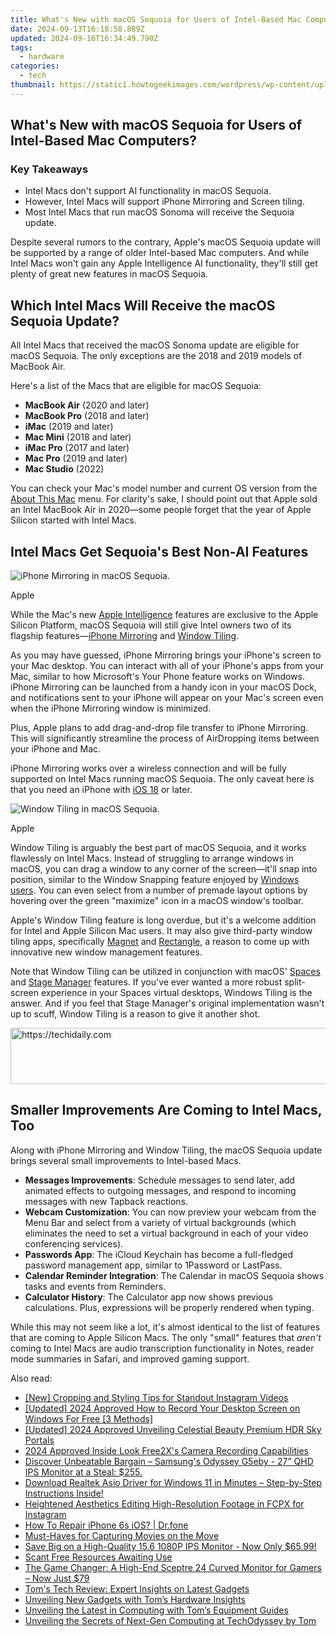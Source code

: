 ```yaml
---
title: What's New with macOS Sequoia for Users of Intel-Based Mac Computers?
date: 2024-09-13T16:18:58.889Z
updated: 2024-09-16T16:34:49.790Z
tags:
  - hardware
categories:
  - tech
thumbnail: https://static1.howtogeekimages.com/wordpress/wp-content/uploads/2024/06/a-macbook-witth-an-intel-cpu-on-the-right.jpg
---
```


## What's New with macOS Sequoia for Users of Intel-Based Mac Computers?

### Key Takeaways

* Intel Macs don't support AI functionality in macOS Sequoia.
* However, Intel Macs will support iPhone Mirroring and Screen tiling.
* Most Intel Macs that run macOS Sonoma will receive the Sequoia update.

 Despite several rumors to the contrary, Apple's macOS Sequoia update will be supported by a range of older Intel-based Mac computers. And while Intel Macs won't gain any Apple Intelligence AI functionality, they'll still get plenty of great new features in macOS Sequoia.

##  Which Intel Macs Will Receive the macOS Sequoia Update?

 All Intel Macs that received the macOS Sonoma update are eligible for macOS Sequoia. The only exceptions are the 2018 and 2019 models of MacBook Air.

 Here's a list of the Macs that are eligible for macOS Sequoia:

* **MacBook Air** (2020 and later)
* **MacBook Pro** (2018 and later)
* **iMac** (2019 and later)
* **Mac Mini** (2018 and later)
* **iMac Pro** (2017 and later)
* **Mac Pro** (2019 and later)
* **Mac Studio** (2022)

 You can check your Mac's model number and current OS version from the [About This Mac](https://snapchat-videos.techidaily.com/2024-approved-facebooks-rivalry-with-social-media-comparing-tiktok-and-snap/) menu. For clarity's sake, I should point out that Apple sold an Intel MacBook Air in 2020—some people forget that the year of Apple Silicon started with Intel Macs.

##  Intel Macs Get Sequoia's Best Non-AI Features

![iPhone Mirroring in macOS Sequoia.](https://static1.howtogeekimages.com/wordpress/wp-content/uploads/2024/06/73.jpg) 

Apple

 While the Mac's new [Apple Intelligence](https://some-techniques.techidaily.com/new-from-streaming-to-savings-preserving-your-internet-tunes/) features are exclusive to the Apple Silicon Platform, macOS Sequoia will still give Intel owners two of its flagship features—[iPhone Mirroring](https://facebook-video-recording.techidaily.com/revolutionize-traffic-flows-with-innovative-facebook-video-tactics-for-2024/) and [Window Tiling](https://video-screen-grab.techidaily.com/2024-approved-top-8-safe-online-collaboration-software-for-businesses/).

 As you may have guessed, iPhone Mirroring brings your iPhone's screen to your Mac desktop. You can interact with all of your iPhone's apps from your Mac, similar to how Microsoft's Your Phone feature works on Windows. iPhone Mirroring can be launched from a handy icon in your macOS Dock, and notifications sent to your iPhone will appear on your Mac's screen even when the iPhone Mirroring window is minimized.

 Plus, Apple plans to add drag-and-drop file transfer to iPhone Mirroring. This will significantly streamline the process of AirDropping items between your iPhone and Mac.

 iPhone Mirroring works over a wireless connection and will be fully supported on Intel Macs running macOS Sequoia. The only caveat here is that you need an iPhone with [iOS 18](https://snapchat-videos.techidaily.com/new-convenient-tutorial-snapchat-installation-macos-style/) or later.

![Window Tiling in macOS Sequoia.](https://static1.howtogeekimages.com/wordpress/wp-content/uploads/2024/06/72.jpg) 

Apple

 Window Tiling is arguably the best part of macOS Sequoia, and it works flawlessly on Intel Macs. Instead of struggling to arrange windows in macOS, you can drag a window to any corner of the screen—it'll snap into position, similar to the Window Snapping feature enjoyed by [Windows users](https://desktop-recording.techidaily.com/new-2024-approved-the-essential-guide-to-blurring-video-borders-in-teams/). You can even select from a number of premade layout options by hovering over the green "maximize" icon in a macOS window's toolbar.

 Apple's Window Tiling feature is long overdue, but it's a welcome addition for Intel and Apple Silicon Mac users. It may also give third-party window tiling apps, specifically [Magnet](https://magnet.crowdcafe.com/) and [Rectangle](https://rectangleapp.com/), a reason to come up with innovative new window management features.

 Note that Window Tiling can be utilized in conjunction with macOS' [Spaces](https://video-screen-grab.techidaily.com/new-2024-approved-rapid-capture-technique-timelapse-toptech/) and [Stage Manager](https://extra-support.techidaily.com/new-perfecting-inshot-transitions-techniques/) features. If you've ever wanted a more robust split-screen experience in your Spaces virtual desktops, Windows Tiling is the answer. And if you feel that Stage Manager's original implementation wasn't up to scuff, Window Tiling is a reason to give it another shot.

<!-- affiliate ads begin -->
<a href="https://ephamedtechinc.pxf.io/c/5597632/2120861/26400?prodsku=Saturn" target="_top" id="2120861">
  <img src="//a.impactradius-go.com/display-ad/26400-2120861" border="0" alt="https://techidaily.com" width="728" height="90"/>
</a>
<img height="0" width="0" src="https://ephamedtechinc.pxf.io/i/5597632/2120861/26400?prodsku=Saturn" style="position:absolute;visibility:hidden;" border="0" />
<!-- affiliate ads end -->

##  Smaller Improvements Are Coming to Intel Macs, Too

 Along with iPhone Mirroring and Window Tiling, the macOS Sequoia update brings several small improvements to Intel-based Macs.

* **Messages Improvements**: Schedule messages to send later, add animated effects to outgoing messages, and respond to incoming messages with new Tapback reactions.
* **Webcam Customization**: You can now preview your webcam from the Menu Bar and select from a variety of virtual backgrounds (which eliminates the need to set a virtual background in each of your video conferencing services).
* **Passwords App**: The iCloud Keychain has become a full-fledged password management app, similar to 1Password or LastPass.
* **Calendar Reminder Integration**: The Calendar in macOS Sequoia shows tasks and events from Reminders.
* **Calculator History**: The Calculator app now shows previous calculations. Plus, expressions will be properly rendered when typing.

 While this may not seem like a lot, it's almost identical to the list of features that are coming to Apple Silicon Macs. The only "small" features that _aren't_ coming to Intel Macs are audio transcription functionality in Notes, reader mode summaries in Safari, and improved gaming support.

<ins class="adsbygoogle"
     style="display:block"
     data-ad-format="autorelaxed"
     data-ad-client="ca-pub-7571918770474297"
     data-ad-slot="1223367746"></ins>

<ins class="adsbygoogle"
     style="display:block"
     data-ad-client="ca-pub-7571918770474297"
     data-ad-slot="8358498916"
     data-ad-format="auto"
     data-full-width-responsive="true"></ins>

<span class="atpl-alsoreadstyle">Also read:</span>
<div><ul>
<li><a href="https://instagram-clips.techidaily.com/new-cropping-and-styling-tips-for-standout-instagram-videos/"><u>[New] Cropping and Styling Tips for Standout Instagram Videos</u></a></li>
<li><a href="https://screen-capture.techidaily.com/updated-2024-approved-how-to-record-your-desktop-screen-on-windows-for-free-3-methods/"><u>[Updated] 2024 Approved How to Record Your Desktop Screen on Windows For Free [3 Methods]</u></a></li>
<li><a href="https://vp-tips.techidaily.com/updated-2024-approved-unveiling-celestial-beauty-premium-hdr-sky-portals/"><u>[Updated] 2024 Approved Unveiling Celestial Beauty Premium HDR Sky Portals</u></a></li>
<li><a href="https://digital-screen-recording.techidaily.com/2024-approved-inside-look-free2xs-camera-recording-capabilities/"><u>2024 Approved Inside Look Free2X's Camera Recording Capabilities</u></a></li>
<li><a href="https://hardware-tips.techidaily.com/1723862789860-discover-unbeatable-bargain-samsungs-odyssey-g5eby-27-qhd-ips-monitor-at-a-steal-255/"><u>Discover Unbeatable Bargain – Samsung's Odyssey G5eby - 27” QHD IPS Monitor at a Steal: $255.</u></a></li>
<li><a href="https://driver-download.techidaily.com/download-realtek-asio-driver-for-windows-11-in-minutes-step-by-step-instructions-inside/"><u>Download Realtek Asio Driver for Windows 11 in Minutes – Step-by-Step Instructions Inside!</u></a></li>
<li><a href="https://instagram-clips.techidaily.com/heightened-aesthetics-editing-high-resolution-footage-in-fcpx-for-instagram/"><u>Heightened Aesthetics Editing High-Resolution Footage in FCPX for Instagram</u></a></li>
<li><a href="https://blog-min.techidaily.com/how-to-repair-iphone-6s-ios-drfone-by-drfone-ios-system-repair-ios-system-repair/"><u>How To Repair iPhone 6s iOS? | Dr.fone</u></a></li>
<li><a href="https://fox-info.techidaily.com/must-haves-for-capturing-movies-on-the-move/"><u>Must-Haves for Capturing Movies on the Move</u></a></li>
<li><a href="https://hardware-tips.techidaily.com/1723862803132-save-big-on-a-high-quality-156-1080p-ips-monitor-now-only-6599/"><u>Save Big on a High-Quality 15.6 1080P IPS Monitor - Now Only $65.99!</u></a></li>
<li><a href="https://twitter-clips.techidaily.com/scant-free-resources-awaiting-use/"><u>Scant Free Resources Awaiting Use</u></a></li>
<li><a href="https://hardware-tips.techidaily.com/1723862800358-the-game-changer-a-high-end-sceptre-24-curved-monitor-for-gamers-now-just-79/"><u>The Game Changer: A High-End Sceptre 24 Curved Monitor for Gamers – Now Just $79</u></a></li>
<li><a href="https://hardware-tips.techidaily.com/toms-tech-review-expert-insights-on-latest-gadgets-t172386287988821/"><u>Tom's Tech Review: Expert Insights on Latest Gadgets</u></a></li>
<li><a href="https://hardware-tips.techidaily.com/unveiling-new-gadgets-with-toms-hardware-insights/"><u>Unveiling New Gadgets with Tom’s Hardware Insights</u></a></li>
<li><a href="https://hardware-tips.techidaily.com/unveiling-the-latest-in-computing-with-toms-equipment-guides/"><u>Unveiling the Latest in Computing with Tom’s Equipment Guides</u></a></li>
<li><a href="https://hardware-tips.techidaily.com/unveiling-the-secrets-of-next-gen-computing-at-techodyssey-by-tom/"><u>Unveiling the Secrets of Next-Gen Computing at TechOdyssey by Tom</u></a></li>
</ul></div>

